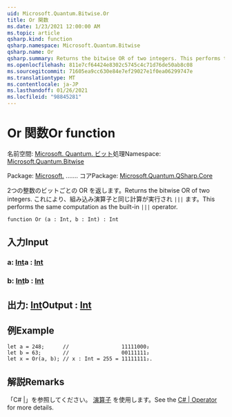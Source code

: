 ```yaml
---
uid: Microsoft.Quantum.Bitwise.Or
title: Or 関数
ms.date: 1/23/2021 12:00:00 AM
ms.topic: article
qsharp.kind: function
qsharp.namespace: Microsoft.Quantum.Bitwise
qsharp.name: Or
qsharp.summary: Returns the bitwise OR of two integers. This performs the same computation as the built-in `|||` operator.
ms.openlocfilehash: 811e7cf64424e8302c5745c4c71d76de50ab8c08
ms.sourcegitcommit: 71605ea9cc630e84e7ef29027e1f0ea06299747e
ms.translationtype: MT
ms.contentlocale: ja-JP
ms.lasthandoff: 01/26/2021
ms.locfileid: "98845281"
---
```

# <a name="or-function"></a><span data-ttu-id="e7a96-102">Or 関数</span><span class="sxs-lookup"><span data-stu-id="e7a96-102">Or function</span></span>

<span data-ttu-id="e7a96-103">名前空間: [Microsoft. Quantum. ビット](xref:Microsoft.Quantum.Bitwise)処理</span><span class="sxs-lookup"><span data-stu-id="e7a96-103">Namespace: [Microsoft.Quantum.Bitwise](xref:Microsoft.Quantum.Bitwise)</span></span>

<span data-ttu-id="e7a96-104">Package: [Microsoft.](https://nuget.org/packages/Microsoft.Quantum.QSharp.Core) ....... コア</span><span class="sxs-lookup"><span data-stu-id="e7a96-104">Package: [Microsoft.Quantum.QSharp.Core](https://nuget.org/packages/Microsoft.Quantum.QSharp.Core)</span></span>


<span data-ttu-id="e7a96-105">2つの整数のビットごとの OR を返します。</span><span class="sxs-lookup"><span data-stu-id="e7a96-105">Returns the bitwise OR of two integers.</span></span>
<span data-ttu-id="e7a96-106">これにより、組み込み演算子と同じ計算が実行され `|||` ます。</span><span class="sxs-lookup"><span data-stu-id="e7a96-106">This performs the same computation as the built-in `|||` operator.</span></span>

```qsharp
function Or (a : Int, b : Int) : Int
```


## <a name="input"></a><span data-ttu-id="e7a96-107">入力</span><span class="sxs-lookup"><span data-stu-id="e7a96-107">Input</span></span>

### <a name="a--int"></a><span data-ttu-id="e7a96-108">a: [Int](xref:microsoft.quantum.lang-ref.int)</span><span class="sxs-lookup"><span data-stu-id="e7a96-108">a : [Int](xref:microsoft.quantum.lang-ref.int)</span></span>




### <a name="b--int"></a><span data-ttu-id="e7a96-109">b: [Int](xref:microsoft.quantum.lang-ref.int)</span><span class="sxs-lookup"><span data-stu-id="e7a96-109">b : [Int](xref:microsoft.quantum.lang-ref.int)</span></span>





## <a name="output--int"></a><span data-ttu-id="e7a96-110">出力: [Int](xref:microsoft.quantum.lang-ref.int)</span><span class="sxs-lookup"><span data-stu-id="e7a96-110">Output : [Int](xref:microsoft.quantum.lang-ref.int)</span></span>



## <a name="example"></a><span data-ttu-id="e7a96-111">例</span><span class="sxs-lookup"><span data-stu-id="e7a96-111">Example</span></span>

```qsharp
let a = 248;      //                 11111000₂
let b = 63;       //                 00111111₂
let x = Or(a, b); // x : Int = 255 = 11111111₂.
```

## <a name="remarks"></a><span data-ttu-id="e7a96-112">解説</span><span class="sxs-lookup"><span data-stu-id="e7a96-112">Remarks</span></span>

<span data-ttu-id="e7a96-113">「C# |」を参照してください。 [演算子](https://docs.microsoft.com/dotnet/csharp/language-reference/operators/or-operator) を使用します。</span><span class="sxs-lookup"><span data-stu-id="e7a96-113">See the [C# | Operator](https://docs.microsoft.com/dotnet/csharp/language-reference/operators/or-operator) for more details.</span></span>
